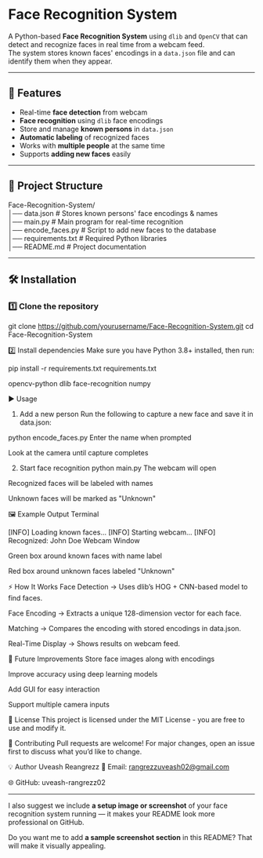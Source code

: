 # Face Recognition System

A Python-based **Face Recognition System** using `dlib` and `OpenCV` that can detect and recognize faces in real time from a webcam feed.  
The system stores known faces' encodings in a `data.json` file and can identify them when they appear.

---

## 🚀 Features
- Real-time **face detection** from webcam
- **Face recognition** using `dlib` face encodings
- Store and manage **known persons** in `data.json`
- **Automatic labeling** of recognized faces
- Works with **multiple people** at the same time
- Supports **adding new faces** easily

---

## 📂 Project Structure
Face-Recognition-System/<br>
│── data.json # Stores known persons' face encodings & names<br>
│── main.py # Main program for real-time recognition<br>
│── encode_faces.py # Script to add new faces to the database<br>
│── requirements.txt # Required Python libraries<br>
│── README.md # Project documentation<br>



---

## 🛠 Installation

### 1️⃣ Clone the repository

git clone https://github.com/yourusername/Face-Recognition-System.git
cd Face-Recognition-System

2️⃣ Install dependencies
Make sure you have Python 3.8+ installed, then run:


pip install -r requirements.txt
requirements.txt


opencv-python
dlib
face-recognition
numpy

▶ Usage
1. Add a new person
Run the following to capture a new face and save it in data.json:


python encode_faces.py
Enter the name when prompted

Look at the camera until capture completes

2. Start face recognition
python main.py
The webcam will open

Recognized faces will be labeled with names

Unknown faces will be marked as "Unknown"

🖼 Example Output
Terminal

[INFO] Loading known faces...
[INFO] Starting webcam...
[INFO] Recognized: John Doe
Webcam Window

Green box around known faces with name label

Red box around unknown faces labeled "Unknown"

⚡ How It Works
Face Detection → Uses dlib’s HOG + CNN-based model to find faces.

Face Encoding → Extracts a unique 128-dimension vector for each face.

Matching → Compares the encoding with stored encodings in data.json.

Real-Time Display → Shows results on webcam feed.

📌 Future Improvements
Store face images along with encodings

Improve accuracy using deep learning models

Add GUI for easy interaction

Support multiple camera inputs

📜 License
This project is licensed under the MIT License - you are free to use and modify it.

🤝 Contributing
Pull requests are welcome!
For major changes, open an issue first to discuss what you’d like to change.

💡 Author
Uveash Reangrezz
📧 Email: rangrezzuveash02@gmail.com

🌐 GitHub: uveash-rangrezz02


---

I also suggest we include **a setup image or screenshot** of your face recognition system running — it makes your README look more professional on GitHub.  

Do you want me to add **a sample screenshot section** in this README? That will make it visually appealing.
